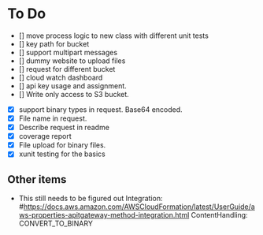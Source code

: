 # To Do

- [] move process logic to new class with different unit tests
- [] key path for bucket
- [] support multipart messages
- [] dummy website to upload files
- [] request for different bucket
- [] cloud watch dashboard
- [] api key usage and assignment.
- [] Write only access to S3 bucket.
- [x] support binary types in request. Base64 encoded.
- [x] File name in request.
- [x] Describe request in readme
- [x] coverage report
- [x] File upload for binary files.
- [x] xunit testing for the basics

## Other items

- This still needs to be figured out
  Integration: #https://docs.aws.amazon.com/AWSCloudFormation/latest/UserGuide/aws-properties-apitgateway-method-integration.html
  ContentHandling: CONVERT_TO_BINARY
